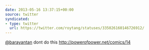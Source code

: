```yaml
---
date: 2013-05-16 13:37:15+00:00
source: twitter
syndicated:
- type: twitter
  url: https://twitter.com/roytang/statuses/335026160146726912/
---
```


[@barayantan](https://twitter.com/barayantan/) dont do this http://powerofpower.net/comics/14
